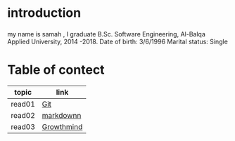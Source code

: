 # introduction 
### 
my name is samah , I graduate B.Sc. Software Engineering, Al-Balqa Applied University, 2014 -2018. Date of birth: 3/6/1996 Marital status: Single


# Table of contect

| topic      | link |
| ----------- | ----------- |
| read01  |     [Git](https://samahhamed227.github.io/Git.md/)  |
| read02  | [markdownn](https://samahhamed227.github.io/reasd1/)        |
| read03  | [Growthmind](https://samahhamed227.github.io/growthmind1.md/)        |
